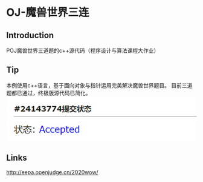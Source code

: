 # OJ-魔兽世界三连

## Introduction
POJ魔兽世界三道题的c++源代码（程序设计与算法课程大作业）

## Tip
本例使用c++语言，基于面向对象与指针运用完美解决魔兽世界题目。
目前三道题都已通过，终极版源代码已简化。
![](pic/1.jpg) 

## Links
http://eepa.openjudge.cn/2020wow/


